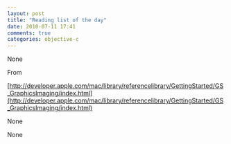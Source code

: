 ```yaml
---
layout: post
title: "Reading list of the day"
date: 2010-07-11 17:41
comments: true
categories: objective-c
---
```


None


From 

[http://developer.apple.com/mac/library/referencelibrary/GettingStarted/GS_GraphicsImaging/index.html](http://developer.apple.com/mac/library/referencelibrary/GettingStarted/GS_GraphicsImaging/index.html)


None


None

